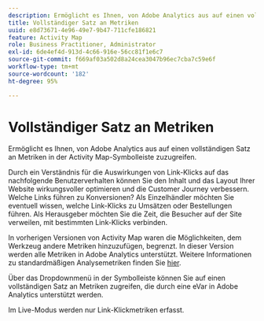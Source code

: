 ```yaml
---
description: Ermöglicht es Ihnen, von Adobe Analytics aus auf einen vollständigen Satz an Metriken in der Activity Map-Symbolleiste zuzugreifen.
title: Vollständiger Satz an Metriken
uuid: e8d73671-4e96-49e7-9b47-711cfe186821
feature: Activity Map
role: Business Practitioner, Administrator
exl-id: 6de4ef4d-913d-4c66-916e-56cc81f1e6c7
source-git-commit: f669af03a502d8a24cea3047b96ec7cba7c59e6f
workflow-type: tm+mt
source-wordcount: '182'
ht-degree: 95%

---
```


# Vollständiger Satz an Metriken

Ermöglicht es Ihnen, von Adobe Analytics aus auf einen vollständigen Satz an Metriken in der Activity Map-Symbolleiste zuzugreifen.

Durch ein Verständnis für die Auswirkungen von Link-Klicks auf das nachfolgende Benutzerverhalten können Sie den Inhalt und das Layout Ihrer Website wirkungsvoller optimieren und die Customer Journey verbessern. Welche Links führen zu Konversionen? Als Einzelhändler möchten Sie eventuell wissen, welche Link-Klicks zu Umsätzen oder Bestellungen führen. Als Herausgeber möchten Sie die Zeit, die Besucher auf der Site verweilen, mit bestimmten Link-Klicks verbinden.

In vorherigen Versionen von Activity Map waren die Möglichkeiten, dem Werkzeug andere Metriken hinzuzufügen, begrenzt. In dieser Version werden alle Metriken in Adobe Analytics unterstützt. Weitere Informationen zu standardmäßigen Analysemetriken finden Sie [hier](https://experienceleague.adobe.com/docs/analytics/components/variables/metrics/metricslist.html).

Über das Dropdownmenü in der Symbolleiste können Sie auf einen vollständigen Satz an Metriken zugreifen, die durch eine eVar in Adobe Analytics unterstützt werden.

Im Live-Modus werden nur Link-Klickmetriken erfasst.
